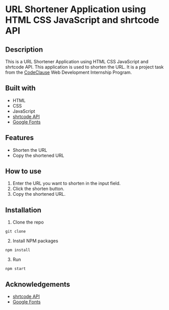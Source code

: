 # URL Shortener Application using HTML CSS JavaScript and shrtcode API

## Description
This is a URL Shortener Application using HTML CSS JavaScript and shrtcode API. This application is used to shorten the URL. It is a project task from the [CodeClause](https://internship.codeclause.com) Web Development Internship Program.

## Built with
- HTML
- CSS
- JavaScript
- [shrtcode API](https://app.shrtco.de/docs)
- [Google Fonts](https://fonts.google.com/)

## Features
- Shorten the URL
- Copy the shortened URL

## How to use
1. Enter the URL you want to shorten in the input field.
2. Click the shorten button.
3. Copy the shortened URL.

## Installation
1. Clone the repo
```
git clone
```
2. Install NPM packages
```
npm install
```
3. Run
```
npm start
```

## Acknowledgements
- [shrtcode API](https://app.shrtco.de/docs)
- [Google Fonts](https://fonts.google.com/)
